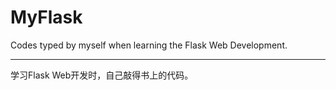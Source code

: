 # MyFlask
Codes typed by myself when learning the Flask Web Development.

---

学习Flask Web开发时，自己敲得书上的代码。

